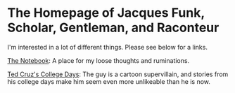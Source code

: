 # The Homepage of Jacques Funk, Scholar, Gentleman, and Raconteur

I'm interested in a lot of different things. Please see below for a links.

[The Notebook](http://stedman15.github.io/notebook.html): A place for my loose thoughts and ruminations.

[Ted Cruz's College Days](http://stedman15.github.io/cruz.html): The guy is a cartoon supervillain, and stories from his college days make him seem even more unlikeable than he is now.